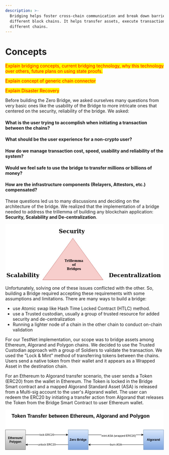 ```yaml
---
description: >-
  Bridging helps foster cross-chain communication and break down barriers with
  different block chains. It helps transfer assets, execute transactions among
  different chains.
---
```


# Concepts

<mark style="color:red;">Explain bridging concepts, current bridging technology, why this technology over others, future plans on using state proofs.</mark>

<mark style="color:red;">Explain concept of generic chain connector</mark>

<mark style="color:red;">Explain Disaster Recovery</mark>

Before building the Zero Bridge, we asked ourselves many questions from very basic ones like the usability of the Bridge to more intricate ones that centered on the security, reliability of the bridge. We asked:

#### What is the user trying to accomplish when initiating a transaction between the chains?

#### What should be the user experience for a non-crypto user?

#### How do we manage transaction cost, speed, usability and reliability of the system?

#### Would we feel safe to use the bridge to transfer millions or billions of money?

#### How are the infrastructure components (Relayers, Attestors, etc.) compensated?

These questions led us to many discussions and deciding on the architecture of the bridge. We realized that the implementation of a bridge needed to address the trillemma of building any blockchain application: **Security, Scalability and De-centralization**.&#x20;

![](../.gitbook/assets/bridge-trillemma.jpg)

Unfortunately, solving one of these issues conflicted with the other. So, building a Bridge required accepting these requirements with some assumptions and limitations. There are many ways to build a bridge:

* use Atomic swap like Hash Time Locked Contract (HTLC) method.
* use a Trusted custodian, usually a group of trusted resource for added security and de-centralization
* Running a lighter node of a chain in the other chain to conduct on-chain validation

For our TestNet implementation, our scope was to bridge assets among Ethereum, Algorand and Polygon chains. We decided to use the Trusted Custodian approach with a group of Soldiers to validate the transaction. We used the "Lock & Mint" method of transferring tokens between the chains. Users send a native token from their wallet and it appears as a Wrapped Asset in the destination chain.

For an Ethereum to Algorand transfer scenario, the user sends a Token (ERC20) from the wallet in Ethereum. The Token is locked in the Bridge Smart contract and a mapped Algorand Standard Asset (ASA) is released from a Multi-sig account to the user's Algorand wallet. The user can redeem the ERC20 by initiating a transfer action from Algorand that releases the Token from the Bridge Smart Contract to user Ethereum wallet.

![Use case: Bridging Tokens among Ethereum,  Algorand and Polygon](../.gitbook/assets/3.bridge-usecase.jpg)

